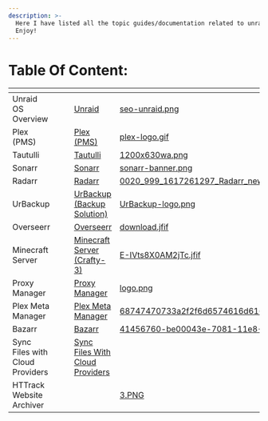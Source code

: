 ```yaml
---
description: >-
  Here I have listed all the topic guides/documentation related to unraid!
  Enjoy!
---
```


# Table Of Content:

<table data-view="cards"><thead><tr><th></th><th data-hidden></th><th data-hidden></th><th data-hidden data-card-target data-type="content-ref"></th><th data-hidden data-card-cover data-type="files"></th></tr></thead><tbody><tr><td>Unraid OS Overview</td><td></td><td></td><td><a href="https://app.gitbook.com/o/UlTmFaF7PSfhBNuKtcaC/s/XVg0gB0JCiAXaFmQwQw1/">Unraid</a></td><td><a href=".gitbook/assets/seo-unraid.png">seo-unraid.png</a></td></tr><tr><td>Plex (PMS)</td><td></td><td></td><td><a href="https://app.gitbook.com/o/UlTmFaF7PSfhBNuKtcaC/s/vA19VMagAe9tTQtf4RhY/">Plex (PMS)</a></td><td><a href=".gitbook/assets/plex-logo.gif">plex-logo.gif</a></td></tr><tr><td>Tautulli</td><td></td><td></td><td><a href="https://app.gitbook.com/o/UlTmFaF7PSfhBNuKtcaC/s/eNgjiCyspy7egyjW4slh/">Tautulli</a></td><td><a href=".gitbook/assets/1200x630wa.png">1200x630wa.png</a></td></tr><tr><td>Sonarr</td><td></td><td></td><td><a href="https://app.gitbook.com/o/UlTmFaF7PSfhBNuKtcaC/s/pSTbJey4rUm90SkHj5Bk/">Sonarr</a></td><td><a href=".gitbook/assets/sonarr-banner.png">sonarr-banner.png</a></td></tr><tr><td>Radarr</td><td></td><td></td><td><a href="https://app.gitbook.com/o/UlTmFaF7PSfhBNuKtcaC/s/wCal0zdabjtX9eYJewMH/">Radarr</a></td><td><a href=".gitbook/assets/0020_999_1617261297_Radarr_new_256.png">0020_999_1617261297_Radarr_new_256.png</a></td></tr><tr><td>UrBackup</td><td></td><td></td><td><a href="https://app.gitbook.com/o/UlTmFaF7PSfhBNuKtcaC/s/vMZxAtUEPeLfGS7tgYyF/">UrBackup (Backup Solution)</a></td><td><a href=".gitbook/assets/UrBackup-logo.png">UrBackup-logo.png</a></td></tr><tr><td>Overseerr</td><td></td><td></td><td><a href="https://app.gitbook.com/o/UlTmFaF7PSfhBNuKtcaC/s/hU88WsRDrFl74Mm3eRhd/">Overseerr</a></td><td><a href=".gitbook/assets/download.jfif">download.jfif</a></td></tr><tr><td>Minecraft Server</td><td></td><td></td><td><a href="https://app.gitbook.com/o/UlTmFaF7PSfhBNuKtcaC/s/d6k75T532IWCzwLgUNHV/">Minecraft Server (Crafty-3)</a></td><td><a href=".gitbook/assets/E-IVts8X0AM2jTc.jfif">E-IVts8X0AM2jTc.jfif</a></td></tr><tr><td>Proxy Manager</td><td></td><td></td><td><a href="https://app.gitbook.com/o/UlTmFaF7PSfhBNuKtcaC/s/VFneX5hix8kTEzjEcotL/">Proxy Manager</a></td><td><a href=".gitbook/assets/logo.png">logo.png</a></td></tr><tr><td>Plex Meta Manager</td><td></td><td></td><td><a href="https://app.gitbook.com/o/UlTmFaF7PSfhBNuKtcaC/s/XhEyf0WtMngrQlcUAQw6/">Plex Meta Manager</a></td><td><a href=".gitbook/assets/68747470733a2f2f6d6574616d616e616765722e77696b692f656e2f6c61746573742f5f7374617469632f6c6f676f2d66756c6c2e706e67.webp">68747470733a2f2f6d6574616d616e616765722e77696b692f656e2f6c61746573742f5f7374617469632f6c6f676f2d66756c6c2e706e67.webp</a></td></tr><tr><td>Bazarr</td><td></td><td></td><td><a href="https://app.gitbook.com/o/UlTmFaF7PSfhBNuKtcaC/s/7m8vRgvlP00kSOJu2EI4/">Bazarr</a></td><td><a href=".gitbook/assets/41456760-be00043e-7081-11e8-9646-1b724037b4ff.png">41456760-be00043e-7081-11e8-9646-1b724037b4ff.png</a></td></tr><tr><td>Sync Files with Cloud Providers</td><td></td><td></td><td><a href="https://app.gitbook.com/o/UlTmFaF7PSfhBNuKtcaC/s/VWn5LTnOOW6NCBznDgmq/">Sync Files With Cloud Providers</a></td><td></td></tr><tr><td>HTTrack Website Archiver</td><td></td><td></td><td></td><td><a href=".gitbook/assets/3.PNG">3.PNG</a></td></tr></tbody></table>

